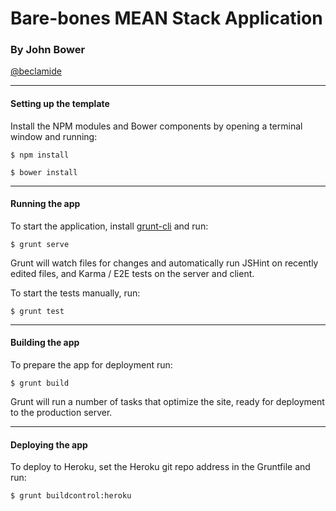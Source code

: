# Bare-bones MEAN Stack Application
### By John Bower
[@beclamide](http://www.twitter.com/beclamide)

---

#### Setting up the template

Install the NPM modules and Bower components by opening a terminal window and running:

```
$ npm install
```

```
$ bower install
```

---

#### Running the app

To start the application, install [grunt-cli](http://gruntjs.com/getting-started) and run:
```
$ grunt serve
```

Grunt will watch files for changes and automatically run JSHint on recently edited files, and Karma / E2E tests on the server and client.

To start the tests manually, run:
```
$ grunt test
```

---

#### Building the app

To prepare the app for deployment run:

```
$ grunt build
```

Grunt will run a number of tasks that optimize the site, ready for deployment to the production server.

---

#### Deploying the app

To deploy to Heroku, set the Heroku git repo address in the Gruntfile and run:

```
$ grunt buildcontrol:heroku
```
